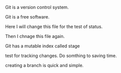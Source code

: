Git is a version control system.

Git is a free software.

Here I will change this file for the test of status.

Then I chnage this file again.

Git has a mutable index called stage

test for tracking changes.
Do somthing to saving time.

creating a branch is quick and simple.
